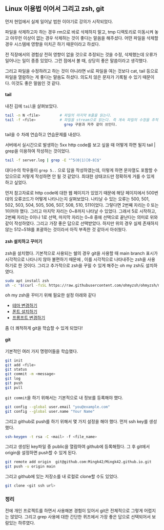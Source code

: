 ## Linux 이용법 이어서 그리고 zsh, git

먼저 현업에서 실제 일어날 법한 이야기로 강의가 시작되었다.

파일을 삭제하고자 하는 경우 rm으로 바로 삭제하지 말고, tmp 디렉토리로 이동시켜 놓고 아무런 이상이 없는 경우 삭제하는 것이 좋다는 말씀을 해주셨다. 어떤 파일을 삭제할 경우 시스템에 영향을 미치곤 하기 때문이라고 하셨다.

전 직장에서의 경험상  전혀 영향이 없을 것으로 추정되는 것을 수정, 삭제했는데 오류가 일어나는 일이 종종 있었다. 그런 점에서 볼 때, 상당히 좋은 말씀이라고 생각했다.

그리고 파일을 수정하려고 하는 것이 아니라면 vi로 파일을 여는 것보다 cat, tail 등으로 파일을 열람하는 게 좋다는 말씀도 하셨다. 의도치 않은 문자가 기록될 수 있기 때문이다. 이것도 좋은 말씀인 것 같다.

#### tail

내친 김에 `tail`을 살펴보았다.

```bash
tail -n N <file>         # 파일의 마지막 N줄을 읽는다.
tail -f <file>           # 파일을 stream으로 읽는다. 즉 계속 파일의 수정을 추적한다
                           grep 구문과 자주 같이 쓰인다.
```

tail을 수 차례 연습하고 연습문제를 내셨다.

서버에서 실시간으로 발생하는 5xx  http code를 보고 싶을 때 어떻게 하면 될지 tail \| grep을 이용하여 작성하는 것이었다.

```bash
tail -f server.log | grep -E "^5(0|1)[0-8]$"
```

대다수의 학우들이 `grep 5..` 으로 답을 작성하였는데, 이렇게 하면 문자열도 포함할 수 있으므로 저렇게 작성하면 안 될 것 같았다. 최대한 상태코드만 정확하게 거를 수 있게 하고 싶었다.

먼저 참고자료로 http code에 대한 웹 페이지가 있었기 때문에 해당 페이지에서 500번 대의 오류코드가 어떻게 나타나는지 살펴보았다. 나타날 수 있는 오류는 500, 501,  502, 503, 504, 505, 506, 507, 508, 510, 511이었다. 그렇다면 2번째 자리는 0 또는 1이어야 했다. 그리고 마지막 자리는 0\~8까지 나타날 수 있었다.
그래서 5로 시작하고, 2번째 자리는 0이나 1로 선택, 마지막 자리는 0\~8 중에 선택으로 끝난다는 의미로 위와 같이 작성하였다. 그리고 가장 좋은 답으로 선택받았다.
하지만 위의 경우 실제 존재하지 않는 512~518를 포괄하는 것이라서 아직 부족한 것 같아서 아쉬웠다. 

#### zsh 설치하고 꾸미기

zsh을 설치했다. 
기본적으로 사용되는 쉘의 경우 git을 사용할 때 main branch 표시가 시각적으로 나타나지 않아 불편하기 때문에 , 이를 시각적으로 나타내주는 zsh을 사용하기로 한 것이다. 그리고 추가적으로 zsh을 꾸밀 수 있게 해주는 oh my zsh도 설치하였다.

```bash
sudo apt install zsh
sh -c "$(curl -fsSL https://raw.githubusercontent.com/ohmyzsh/ohmyzsh/master/tools/install.sh)"
```

oh my zsh을 꾸미기 위해 필요한 설정 아래와 같다

- [테마 변경하기](https://github.com/ohmyzsh/ohmyzsh?tab=readme-ov-file#themes)
- [폰트 설치하기](https://github.com/naver/d2codingfont)
- [프롬프트 변경하기](https://jjam89.tistory.com/180)

좀 더 쾌적하게 git을 학습할 수 있게 되었다!

#### git

기본적인 여러 가지 명령어들을 학습했다.

```bash
git init
git add <file>
git status
git commit -m <message>
git log
git push
git pull
```

`git commit`을 하기 위해서는 기본적으로 내 정보를 등록해야 했다.

```bash
git config --global user.email "you@example.com"
git config --global user.name "Your Name"
```

그리고 github로 push를 하기 위해서 몇 가지 설정을 해야 했다. 
먼저 ssh key를 생성했다.

```bash
ssh-keygen -t rsa -C <mail> -f <file_name>
```

그리고 생성된 key파일 중 public을 열람하여 github에 등록해줬다. 
그 후 git에서 origin을 설정하면 push할 수 있게 된다. 

```bash
git remote add origin  git@github.com:Mingk42/Mingk42.github.io.git
git push -u origin main
```

그리고 github에 있는 저장소를 내 로컬로 clone할 수도 있었다.

```bash
git clone <git ssh url>
```

### 정리

전에 개인 프로젝트를 하면서 사용해본 경험이 있어서 git은 전체적으로 그렇게 어렵지는 않았다. 그리고 grep 사용에 대한 간단한 퀴즈에서 가장 좋은 답으로 선택되어서 보람있는 하루였다.

